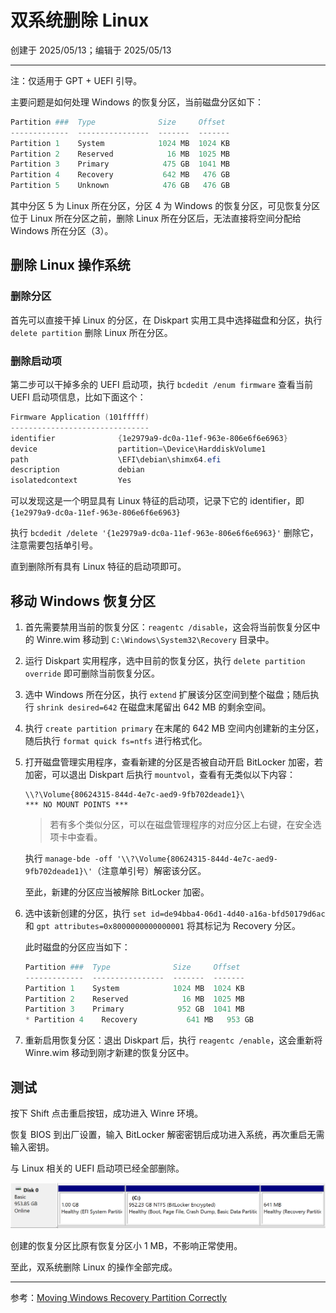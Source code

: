 # 双系统删除 Linux

创建于 2025/05/13；编辑于 2025/05/13

---

注：仅适用于 GPT + UEFI 引导。

主要问题是如何处理 Windows 的恢复分区，当前磁盘分区如下：

```powershell
Partition ###  Type              Size     Offset
-------------  ----------------  -------  -------
Partition 1    System            1024 MB  1024 KB
Partition 2    Reserved            16 MB  1025 MB
Partition 3    Primary            475 GB  1041 MB
Partition 4    Recovery           642 MB   476 GB
Partition 5    Unknown            476 GB   476 GB
```

其中分区 5 为 Linux 所在分区，分区 4 为 Windows 的恢复分区，可见恢复分区位于 Linux 所在分区之前，删除 Linux 所在分区后，无法直接将空间分配给 Windows 所在分区（3）。

## 删除 Linux 操作系统

### 删除分区

首先可以直接干掉 Linux 的分区，在 Diskpart 实用工具中选择磁盘和分区，执行 `delete partition` 删除 Linux 所在分区。

### 删除启动项

第二步可以干掉多余的 UEFI 启动项，执行 `bcdedit /enum firmware` 查看当前 UEFI 启动项信息，比如下面这个：

```powershell
Firmware Application (101fffff)
-------------------------------
identifier              {1e2979a9-dc0a-11ef-963e-806e6f6e6963}
device                  partition=\Device\HarddiskVolume1
path                    \EFI\debian\shimx64.efi
description             debian
isolatedcontext         Yes
```

可以发现这是一个明显具有 Linux 特征的启动项，记录下它的 identifier，即 `{1e2979a9-dc0a-11ef-963e-806e6f6e6963}`

执行 `bcdedit /delete '{1e2979a9-dc0a-11ef-963e-806e6f6e6963}'` 删除它，注意需要包括单引号。

直到删除所有具有 Linux 特征的启动项即可。

## 移动 Windows 恢复分区

1. 首先需要禁用当前的恢复分区：`reagentc /disable`，这会将当前恢复分区中的 Winre.wim 移动到 `C:\Windows\System32\Recovery` 目录中。
2. 运行 Diskpart 实用程序，选中目前的恢复分区，执行 `delete partition override` 即可删除当前恢复分区。
3. 选中 Windows 所在分区，执行 `extend` 扩展该分区空间到整个磁盘；随后执行 `shrink desired=642` 在磁盘末尾留出 642 MB 的剩余空间。
4. 执行 `create partition primary` 在末尾的 642 MB 空间内创建新的主分区，随后执行 `format quick fs=ntfs` 进行格式化。
5. 
    打开磁盘管理实用程序，查看新建的分区是否被自动开启 BitLocker 加密，若加密，可以退出 Diskpart 后执行 `mountvol`，查看有无类似以下内容：

    ```
    \\?\Volume{80624315-844d-4e7c-aed9-9fb702deade1}\
    *** NO MOUNT POINTS ***
    ```

    > 若有多个类似分区，可以在磁盘管理程序的对应分区上右键，在安全选项卡中查看。

    执行 `manage-bde -off '\\?\Volume{80624315-844d-4e7c-aed9-9fb702deade1}\'`（注意单引号）解密该分区。

    至此，新建的分区应当被解除 BitLocker 加密。

6. 
    选中该新创建的分区，执行 `set id=de94bba4-06d1-4d40-a16a-bfd50179d6ac` 和 `gpt attributes=0x8000000000000001` 将其标记为 Recovery 分区。

    此时磁盘的分区应当如下：

    ```powershell
    Partition ###  Type              Size     Offset
    -------------  ----------------  -------  -------
    Partition 1    System            1024 MB  1024 KB
    Partition 2    Reserved            16 MB  1025 MB
    Partition 3    Primary            952 GB  1041 MB
    * Partition 4    Recovery           641 MB   953 GB
    ```

7. 重新启用恢复分区：退出 Diskpart 后，执行 `reagentc /enable`，这会重新将 Winre.wim 移动到刚才新建的恢复分区中。

## 测试

按下 Shift 点击重启按钮，成功进入 Winre 环境。

恢复 BIOS 到出厂设置，输入 BitLocker 解密密钥后成功进入系统，再次重启无需输入密钥。

与 Linux 相关的 UEFI 启动项已经全部删除。

![](image.png)

创建的恢复分区比原有恢复分区小 1 MB，不影响正常使用。

至此，双系统删除 Linux 的操作全部完成。

---

参考：[Moving Windows Recovery Partition Correctly](https://thedxt.ca/2023/06/moving-windows-recovery-partition-correctly/)